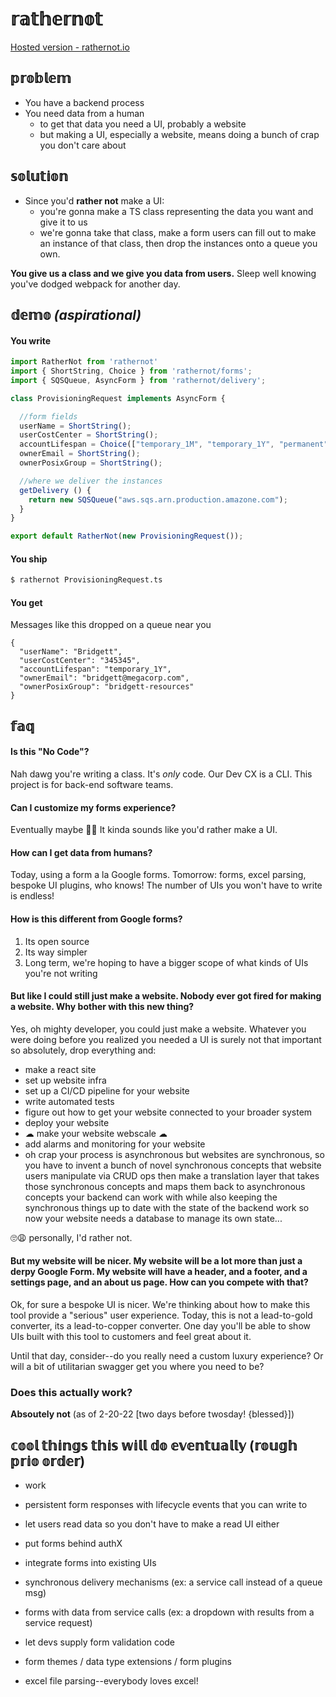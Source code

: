 # 𝕣𝕒𝕥𝕙𝕖𝕣𝕟𝕠𝕥
[Hosted version - rathernot.io](https://rathernot.io)
## 𝕡𝕣𝕠𝕓𝕝𝕖𝕞
- You have a backend process
- You need data from a human
  - to get that data you need a UI, probably a website
  - but making a UI, especially a website, means doing a bunch of crap you don't care about

## 𝕤𝕠𝕝𝕦𝕥𝕚𝕠𝕟
- Since you'd **rather not** make a UI:
  - you're gonna make a TS class representing the data you want and give it to us
  - we're gonna take that class, make a form users can fill out to make an instance of that class, then drop the instances onto a queue you own.

**You give us a class and we give you data from users.**  Sleep well knowing you've dodged webpack for another day.

## 𝕕𝕖𝕞𝕠 *(aspirational)*

#### You write
```typescript
import RatherNot from 'rathernot'
import { ShortString, Choice } from 'rathernot/forms';
import { SQSQueue, AsyncForm } from 'rathernot/delivery';

class ProvisioningRequest implements AsyncForm {

  //form fields
  userName = ShortString();
  userCostCenter = ShortString();
  accountLifespan = Choice(["temporary_1M", "temporary_1Y", "permanent"]);
  ownerEmail = ShortString();
  ownerPosixGroup = ShortString();

  //where we deliver the instances
  getDelivery () {
    return new SQSQueue("aws.sqs.arn.production.amazone.com");
  }
}

export default RatherNot(new ProvisioningRequest());
```

#### You ship
```sh
$ rathernot ProvisioningRequest.ts
```

#### You get
Messages like this dropped on a queue near you
```
{
  "userName": "Bridgett",
  "userCostCenter": "345345",
  "accountLifespan": "temporary_1Y",
  "ownerEmail": "bridgett@megacorp.com",
  "ownerPosixGroup": "bridgett-resources"
}
```

## 𝕗𝕒𝕢
#### Is this "No Code"?
Nah dawg you're writing a class.  It's *only* code.  Our Dev CX is a CLI.  This project is for back-end software teams.

#### Can I customize my forms experience?
Eventually maybe 🤷‍♀️
It kinda sounds like you'd rather make a UI.

#### How can I get data from humans?
Today, using a form a la Google forms.  Tomorrow: forms, excel parsing, bespoke UI plugins, who knows!  The number of UIs you won't have to write is endless!

#### How is this different from Google forms?
1. Its open source
2. Its way simpler
3. Long term, we're hoping to have a bigger scope of what kinds of UIs you're not writing

#### But like I could still just make a website.  Nobody ever got fired for making a website.  Why bother with this new thing?
Yes, oh mighty developer, you could just make a website.  Whatever you were doing before you realized you needed a UI is surely not that important so absolutely, drop everything and:
- make a react site
- set up website infra
- set up a CI/CD pipeline for your website
- write automated tests
- figure out how to get your website connected to your broader system
- deploy your website
- ☁ make your website webscale ☁
- add alarms and monitoring for your website
- oh crap your process is asynchronous but websites are synchronous, so you have to invent a bunch of novel synchronous concepts that website users manipulate via CRUD ops then make a translation layer that takes those synchronous concepts and maps them back to asynchronous concepts your backend can work with while also keeping the synchronous things up to date with the state of the backend work so now your website needs a database to manage its own state...

🙄😩 personally, I'd rather not.

#### But my website will be nicer.  My website will be a lot more than just a derpy Google Form.  My website will have a header, and a footer, and a settings page, and an about us page.  How can you compete with that?
Ok, for sure a bespoke UI is nicer.  We're thinking about how to make this tool provide a "serious" user experience. Today, this is not a lead-to-gold converter, its a lead-to-copper converter. One day you'll be able to show UIs built with this tool to customers and feel great about it.

Until that day, consider--do you really need a custom luxury experience?  Or will a bit of utilitarian swagger get you where you need to be?

### Does this actually work?
**Absoutely not** (as of 2-20-22 [two days before twosday! {blessed}])

## 𝕔𝕠𝕠𝕝 𝕥𝕙𝕚𝕟𝕘𝕤 𝕥𝕙𝕚𝕤 𝕨𝕚𝕝𝕝 𝕕𝕠 𝕖𝕧𝕖𝕟𝕥𝕦𝕒𝕝𝕝𝕪 (𝕣𝕠𝕦𝕘𝕙 𝕡𝕣𝕚𝕠 𝕠𝕣𝕕𝕖𝕣)
- work
- persistent form responses with lifecycle events that you can write to
- let users read data so you don't have to make a read UI either
- put forms behind authX
- integrate forms into existing UIs

- synchronous delivery mechanisms (ex: a service call instead of a queue msg)
- forms with data from service calls (ex: a dropdown with results from a service request)
- let devs supply form validation code
- form themes / data type extensions / form plugins
- excel file parsing--everybody loves excel!

